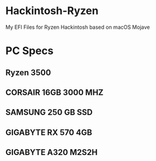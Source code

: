 # Hackintosh-Ryzen
My EFI Files for Ryzen Hackintosh based on macOS Mojave

# PC Specs
## Ryzen 3500
## CORSAIR 16GB 3000 MHZ
## SAMSUNG 250 GB SSD
## GIGABYTE RX 570 4GB
## GIGABYTE A320 M2S2H 


